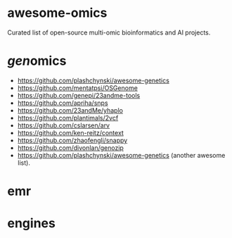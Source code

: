 # awesome-omics
Curated list of open-source multi-omic bioinformatics and AI projects.

# *gen*omics

- https://github.com/plashchynski/awesome-genetics
- https://github.com/mentatpsi/OSGenome
- https://github.com/genepi/23andme-tools
- https://github.com/apriha/snps
- https://github.com/23andMe/yhaplo
- https://github.com/plantimals/2vcf
- https://github.com/cslarsen/arv
- https://github.com/ken-reitz/context
- https://github.com/zhaofengli/snappy
- https://github.com/divonlan/genozip
- https://github.com/plashchynski/awesome-genetics (another awesome list).

# emr

# engines
